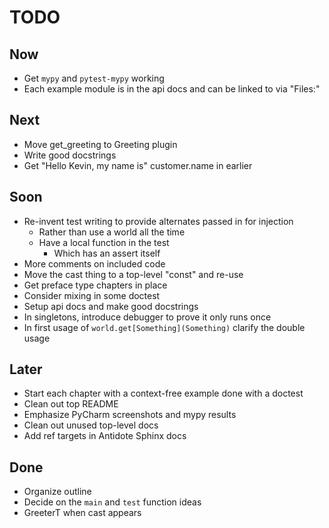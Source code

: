 # TODO

## Now

- Get `mypy` and `pytest-mypy` working
- Each example module is in the api docs and can be linked to via "Files:"

## Next

- Move get_greeting to Greeting plugin
- Write good docstrings
- Get "Hello Kevin, my name is" customer.name in earlier

## Soon

- Re-invent test writing to provide alternates passed in for injection
  - Rather than use a world all the time
  - Have a local function in the test
    - Which has an assert itself
- More comments on included code
- Move the cast thing to a top-level "const" and re-use
- Get preface type chapters in place
- Consider mixing in some doctest
- Setup api docs and make good docstrings
- In singletons, introduce debugger to prove it only runs once
- In first usage of `world.get[Something](Something)` clarify the double usage

## Later

- Start each chapter with a context-free example done with a doctest
- Clean out top README
- Emphasize PyCharm screenshots and mypy results
- Clean out unused top-level docs
- Add ref targets in Antidote Sphinx docs

## Done

- Organize outline
- Decide on the `main` and `test` function ideas
- GreeterT when cast appears
